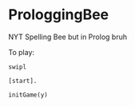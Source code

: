 # ProloggingBee

NYT Spelling Bee but in Prolog bruh

To play:

`swipl` 

`[start].`

`initGame(y)`
